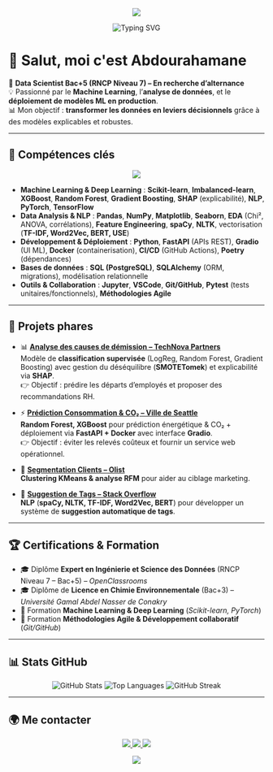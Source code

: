 <!-- Banner -->
<p align="center">
  <img src="https://capsule-render.vercel.app/api?type=waving&color=0:0f2027,50:203a43,100:2c5364&height=180&section=header&text=Abdourahamane%20LY&fontSize=40&fontColor=ffffff&animation=fadeIn&fontAlignY=35"/>
</p>

<!-- Typing Slogan -->
<p align="center">
  <img src="https://readme-typing-svg.demolab.com?font=Fira+Code&pause=1000&color=36D1DC&center=true&vCenter=true&width=800&lines=Data+Scientist+(Bac%2B5)+en+recherche+d'alternance;Data+Scientist+%7C+Machine+Learning+Engineer;Turning+Data+into+Business+Impact;Machine+Learning+%7C+Explainability+%7C+Deployment;Prédiction+%7C+Explicabilité+%7C+API+ML;Python+%7C+Scikit-Learn+%7C+FastAPI+%7C+Docker" alt="Typing SVG" />
</p>

# 👋 Salut, moi c'est Abdourahamane

🎯 **Data Scientist Bac+5 (RNCP Niveau 7) – En recherche d’alternance**  
💡 Passionné par le **Machine Learning**, l’**analyse de données**, et le **déploiement de modèles ML en production**.  
📊 Mon objectif : **transformer les données en leviers décisionnels** grâce à des modèles explicables et robustes.

---

## 🔧 Compétences clés

<p align="center">
  <img src="https://skillicons.dev/icons?i=python,git,docker,postgres,tensorflow,pytorch" /><br/>
</p>

- **Machine Learning & Deep Learning** : **Scikit-learn**, **Imbalanced-learn**, **XGBoost**, **Random Forest**, **Gradient Boosting**, **SHAP** (explicabilité), **NLP**, **PyTorch**, **TensorFlow**  
- **Data Analysis & NLP** : **Pandas**, **NumPy**, **Matplotlib**, **Seaborn**, **EDA** (Chi², ANOVA, corrélations), **Feature Engineering**, **spaCy**, **NLTK**, vectorisation (**TF-IDF, Word2Vec, BERT, USE**)  
- **Développement & Déploiement** : **Python**, **FastAPI** (APIs REST), **Gradio** (UI ML), **Docker** (containerisation), **CI/CD** (GitHub Actions), **Poetry** (dépendances)  
- **Bases de données** : **SQL (PostgreSQL)**, **SQLAlchemy** (ORM, migrations), modélisation relationnelle  
- **Outils & Collaboration** : **Jupyter**, **VSCode**, **Git/GitHub**, **Pytest** (tests unitaires/fonctionnels), **Méthodologies Agile**

---

## 📌 Projets phares

- 📊 **[Analyse des causes de démission – TechNova Partners](https://github.com/LyAbdourahmane/Finding-the-reasons-for-resignation-at-Technova-Partners)**  
  Modèle de **classification supervisée** (LogReg, Random Forest, Gradient Boosting) avec gestion du déséquilibre (**SMOTETomek**) et explicabilité via **SHAP**.  
  👉 Objectif : prédire les départs d’employés et proposer des recommandations RH.

- ⚡ **[Prédiction Consommation & CO₂ – Ville de Seattle](https://github.com/LyAbdourahmane/ml-api-deployment)**  
  **Random Forest, XGBoost** pour prédiction énergétique & CO₂ + déploiement via **FastAPI + Docker** avec interface **Gradio**.  
  👉 Objectif : éviter les relevés coûteux et fournir un service web opérationnel.

- 🛒 **[Segmentation Clients – Olist](https://github.com/LyAbdourahmane/olist-customer-segmentation)**  
  **Clustering KMeans & analyse RFM** pour aider au ciblage marketing.

- 🤖 **[Suggestion de Tags – Stack Overflow](https://github.com/LyAbdourahmane/Automatically-categorize-questions-on-Stack-Overflow)**  
  **NLP** (**spaCy, NLTK, TF-IDF, Word2Vec, BERT**) pour développer un système de **suggestion automatique de tags**.

---

## 🏆 Certifications & Formation

- 🎓 Diplôme **Expert en Ingénierie et Science des Données** (RNCP Niveau 7 – Bac+5) – *OpenClassrooms*  
- 🎓 Diplôme de **Licence en Chimie Environnementale** (Bac+3) – *Université Gamal Abdel Nasser de Conakry*  
- 📜 Formation **Machine Learning & Deep Learning** (*Scikit-learn, PyTorch*)  
- 📜 Formation **Méthodologies Agile & Développement collaboratif** (*Git/GitHub*)  

---

## 📊 Stats GitHub

<p align="center">
  <img src="https://github-readme-stats.vercel.app/api?username=LyAbdourahmane&show_icons=true&theme=tokyonight" alt="GitHub Stats"/>
  <img src="https://github-readme-stats.vercel.app/api/top-langs/?username=LyAbdourahmane&layout=compact&theme=tokyonight" alt="Top Languages"/>
  <img src="https://streak-stats.demolab.com?user=LyAbdourahmane&theme=tokyonight&hide_border=false" alt="GitHub Streak"/>
</p>

---

## 🌍 Me contacter

<p align="center">
  <a href="mailto:lyabdourahamane66@gmail.com">
    <img src="https://img.shields.io/badge/Email-D14836?style=for-the-badge&logo=gmail&logoColor=white"/>
  </a>
  <a href="https://www.linkedin.com/in/abdourahamane-ly-ab322a35b/">
    <img src="https://img.shields.io/badge/LinkedIn-0077B5?style=for-the-badge&logo=linkedin&logoColor=white"/>
  </a>
  <a href="https://lyabdourahamane.netlify.app/">
    <img src="https://img.shields.io/badge/Portfolio-0f2027?style=for-the-badge&logo=About.me&logoColor=white"/>
  </a>
</p>

<!-- Footer Wave -->
<p align="center">
  <img src="https://capsule-render.vercel.app/api?type=waving&color=0:2c5364,50:203a43,100:0f2027&height=120&section=footer"/>
</p>
